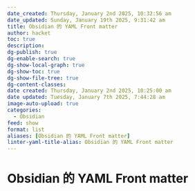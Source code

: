 ```yaml
---
date_created: Thursday, January 2nd 2025, 10:32:56 am
date_updated: Sunday, January 19th 2025, 9:31:42 am
title: Obsidian 的 YAML Front matter
author: hacket
toc: true
description: 
dg-publish: true
dg-enable-search: true
dg-show-local-graph: true
dg-show-toc: true
dg-show-file-tree: true
dg-content-classes: 
date created: Thursday, January 2nd 2025, 10:25:00 am
date updated: Tuesday, January 7th 2025, 7:44:28 am
image-auto-upload: true
categories:
  - Obsidian
feed: show
format: list
aliases: [Obsidian 的 YAML Front matter]
linter-yaml-title-alias: Obsidian 的 YAML Front matter
---
```


# Obsidian 的 YAML Front matter
